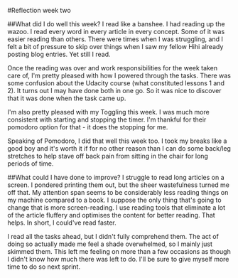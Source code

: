 #Reflection week two

##What did I do well this week?
I read like a banshee. I had reading up the wazoo. I read every word in every article in every concept. 
Some of it was easier reading than others. There were times when I was struggling, and I felt a bit of pressure to skip over things when I saw my fellow Hihi already posting blog entries. Yet still I read. 

Once the reading was over and work responsibilities for the week taken care of, I'm pretty pleased with how I powered through the tasks. There was some confusion about the Udacity course (what constituted lessons 1 and 2). It turns out I may have done both in one go. So it was nice to discover that it was done when the task came up. 

I'm also pretty pleased with my Toggling this week. I was much more consistent with starting and stopping the timer. I'm thankful for their pomodoro option for that - it does the stopping for me. 

Speaking of Pomodoro, I did that well this week too. I took my breaks like a good boy and it's worth it if for no other reason than I can do some back/leg stretches to help stave off back pain from sitting in the chair for long periods of time. 

##What could I have done to improve?
I struggle to read long articles on a screen. I pondered printing them out, but the sheer wastefulness turned me off that. My attention span seems to be considerably less reading things on my machine compared to a book. I suppose the only thing that's going to change that is more screen-reading. I use reading tools that eliminate a lot of the article fluffery and optimises the content for better reading. That helps. In short, I could've read faster.

I read all the tasks ahead, but I didn't fully comprehend them. The act of doing so actually made me feel a shade overwhelmed, so I mainly just skimmed them. This left me feeling on more than a few occasions as though I didn't know how much there was left to do. I'll be sure to give myself more time to do so next sprint.